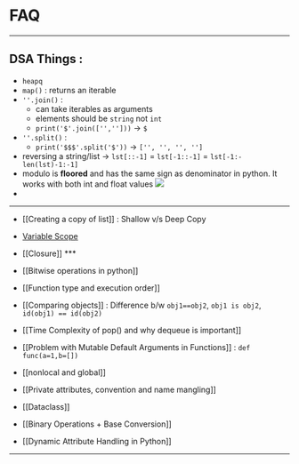 # FAQ

---
## DSA Things : 

- `heapq`
- `map()` : returns an iterable
- `''.join()` : 
	- can take iterables as arguments
	- elements should be `string` not `int`
	- `print('$'.join(['','']))` -> `$`
- `''.split()` : 
	- `print('$$$'.split('$'))` -> `['', '', '', '']`
- reversing a string/list -> `lst[::-1]` = `lst[-1::-1]` = `lst[-1:-len(lst)-1:-1]`
- modulo is **floored** and has the same sign as denominator in python. It works with both int and float values 
  ![](Pasted%20image%2020231130222757.png)
- 

---

- [[Creating a copy of list]] : Shallow v/s Deep Copy
- [Variable Scope](Variable%20Scope.md)
- [[Closure]] ***
- [[Bitwise operations in python]] 
- [[Function type and execution order]]
- [[Comparing objects]] : Difference b/w `obj1==obj2`, `obj1 is obj2`, `id(obj1) == id(obj2)`
- [[Time Complexity of pop() and why dequeue is important]]
- [[Problem with Mutable Default Arguments in Functions]] : `def func(a=1,b=[])`
- [[nonlocal and global]]
- [[Private attributes, convention and name mangling]]

- [[Dataclass]]
- [[Binary Operations + Base Conversion]]
- [[Dynamic Attribute Handling in Python]]

---